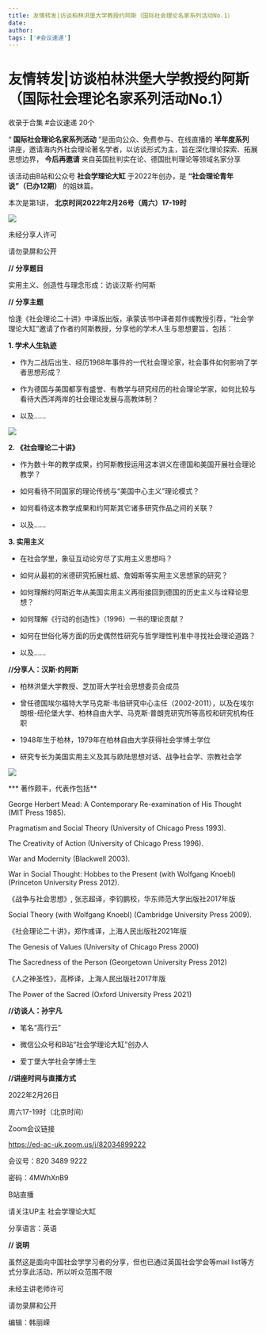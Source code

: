 ```yaml
---
title: 友情转发|访谈柏林洪堡大学教授约阿斯（国际社会理论名家系列活动No.1）
date: 
author: 
tags: ['#会议速递']
---
```

# 友情转发|访谈柏林洪堡大学教授约阿斯（国际社会理论名家系列活动No.1）


收录于合集 #会议速递 20个

“ **国际社会理论名家系列活动** ”是面向公众、免费参与、在线直播的 **半年度系列**
讲座，邀请海内外社会理论著名学者，以访谈形式为主，旨在深化理论探索、拓展思想边界， **今后再邀请** 来自英国批判实在论、德国批判理论等领域名家分享

  

该活动由B站和公众号 **社会学理论大缸** 于2022年创办，是 **“社会理论青年说”（已办12期）** 的姐妹篇。

  

本次是第1讲， **北京时间2022年2月26号（周六）17-19时**  

  
![](/images/17/2.png)

未经分享人许可

请勿录屏和公开  

 **//** **分享题目**

实用主义、创造性与理念形成：访谈汉斯·约阿斯

  

 **//** **分享主题**

恰逢《社会理论二十讲》中译版出版，承蒙该书中译者郑作彧教授引荐，“社会学理论大缸”邀请了作者约阿斯教授，分享他的学术人生与思想要旨，包括：

  

 **1\. 学术人生轨迹**

* 作为二战后出生、经历1968年事件的一代社会理论家，社会事件如何影响了学者思想形成？

* 作为德国与美国都享有盛誉、有教学与研究经历的社会理论学家，如何比较与看待大西洋两岸的社会理论发展与高教体制？

* 以及……

![](/images/17/3.png)

 **2\. 《社会理论二十讲》**

* 作为数十年的教学成果，约阿斯教授运用这本讲义在德国和美国开展社会理论教学？

* 如何看待不同国家的理论传统与“美国中心主义”理论模式？

* 如何看待这本教学成果和约阿斯其它诸多研究作品之间的关联？

* 以及……

  

 **3\. 实用主义**

* 在社会学里，象征互动论穷尽了实用主义思想吗？

* 如何从最初的米德研究拓展杜威、詹姆斯等实用主义思想家的研究？

* 如何理解约阿斯近年从美国实用主义再衔接回到德国的历史主义与诠释论思想？

* 如何理解《行动的创造性》（1996）一书的理论贡献？

* 如何在世俗化等方面的历史偶然性研究与哲学理性判准中寻找社会理论道路？

* 以及……

  

 **//分享人：汉斯·约阿斯**

* 柏林洪堡大学教授、芝加哥大学社会思想委员会成员  

* 曾任德国埃尔福特大学马克斯·韦伯研究中心主任（2002-2011），以及在埃尔朗根-纽伦堡大学、柏林自由大学、马克斯·普朗克研究所等高校和研究机构任职

* 1948年生于柏林，1979年在柏林自由大学获得社会学博士学位

* 研究专长为美国实用主义及其与欧陆思想对话、战争社会学、宗教社会学

![](/images/17/4.png)

 *** 著作颇丰，代表作包括**

George Herbert Mead: A Contemporary Re-examination of His Thought (MIT Press
1985).

Pragmatism and Social Theory (University of Chicago Press 1993).

The Creativity of Action (University of Chicago Press 1996).

  

War and Modernity (Blackwell 2003).  

War in Social Thought: Hobbes to the Present (with Wolfgang Knoebl) (Princeton
University Press 2012).

《战争与社会思想》, 张志超译，李钧鹏校，华东师范大学出版社2017年版

  

Social Theory (with Wolfgang Knoebl) (Cambridge University Press 2009).

《社会理论二十讲》，郑作彧译，上海人民出版社2021年版  

  

The Genesis of Values (University of Chicago Press 2000)

The Sacredness of the Person (Georgetown University Press 2012)

《人之神圣性》，高桦译，上海人民出版社2017年版

The Power of the Sacred (Oxford University Press 2021)

  

 **//访谈人：孙宇凡**

* 笔名“高行云”

* 微信公众号和B站“社会学理论大缸”创办人

* 爱丁堡大学社会学博士生

  

 **//讲座时间与直播方式**

2022年2月26日

周六17-19时（北京时间）

  

Zoom会议链接

https://ed-ac-uk.zoom.us/j/82034899222

会议号：820 3489 9222  

密码：4MWhXnB9

  

B站直播  

请关注UP主 社会学理论大缸

  

分享语言：英语

  

 **// 说明**

虽然这是面向中国社会学学习者的分享，但也已通过英国社会学会等mail list等方式分享此活动，所以听众范围不限

  

未经主讲老师许可  

请勿录屏和公开  

  
编辑：韩丽嵘  
  

